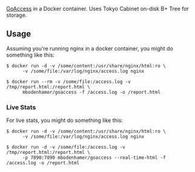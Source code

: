 [GoAccess](https://goaccess.io/) in a Docker container. Uses Tokyo Cabinet on-disk B+ Tree for storage.

## Usage

Assuming you're running nginx in a docker container, you might do something like this:

	$ docker run -d -v /some/content:/usr/share/nginx/html:ro \
	      -v /some/file:/var/log/nginx/access.log nginx

	$ docker run --rm -v /some/file:/access.log -v /tmp/report.html:/report.html \
	      mbodenhamer/goaccess -f /access.log -o /report.html

### Live Stats

For live stats, you might do something like this:

	$ docker run -d -v /some/content:/usr/share/nginx/html:ro \
	      -v /some/file:/var/log/nginx/access.log nginx

	$ docker run -d -v /some/file:/access.log -v /tmp/report.html:/report.html \
	      -p 7890:7890 mbodenhamer/goaccess --real-time-html -f /access.log -o /report.html
